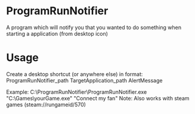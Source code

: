 # ProgramRunNotifier
A program which will notify you that you wanted to do something when starting a application (from desktop icon)

# Usage
Create a desktop shortcut (or anywhere else) in format:
ProgramRunNotifier_path TargetApplication_path AlertMessage

Example: C:\ProgramRunNotifier\ProgramRunNotifier.exe "C:\Games\yourGame.exe" "Connect my fan"
Note: Also works with steam games (steam://rungameid/570)

